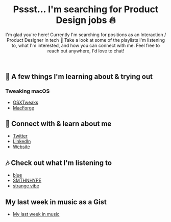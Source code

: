 <h1 align="center">Pssst... I'm searching for Product Design jobs 🔥</h1>
<p align="center">I'm glad you're here! Currently I'm searching for positions as an Interaction / Product Designer in tech 📲 Take a look at some of the playlists I'm listening to, what I'm interested, and how you can connect with me. Feel free to reach out anywhere, I'd love to chat!</p>
<p align="center">
</p>

<br>

## 💾 A few things I'm learning about & trying out

### Tweaking macOS

  - <a href = https://www.reddit.com/r/OSXTweaks/> OSXTweaks </a>
  - <a href = https://github.com/MacEnhance/MacForge/> MacForge </a>
  
<!-- ### 👀 Beta Testing
  - RoadTrip 
  - YourStack
  - impulse
  - SESH -->

## 📂 Connect with & learn about me
- <a href= https://twitter.com/3raxton> Twitter </a>
- <a href= https://linkedIn.com/braxtonhuff> LinkedIn </a>
- <a href= https://braxtonhuff.com> Website </a>

<!-- ## 📚 Recommend a book 
- Open an issue! -->

## 🎶 Check out what I'm listening to
- <a href= https://open.spotify.com/playlist/7mVYdvUPOoe47XUPMxYSIr> blue </a> 
- <a href= https://open.spotify.com/playlist/2FjUNPyImNqs6g4IbzE2IN> SMTHNHYPE </a>
- <a href= https://open.spotify.com/playlist/1fTjmHXEpTlJsz1j1rcijh> strange vibe </a>

## My last week in music as a Gist
- <a href= https://gist.github.com/3raxton/aae8383ab356fa0de58066fd54ec829e> My last week in music </a> 
